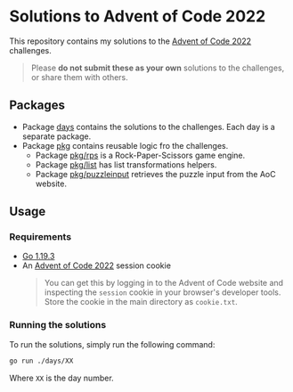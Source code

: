 # Solutions to Advent of Code 2022

This repository contains my solutions to the [Advent of Code 2022](https://adventofcode.com/2022) challenges.

> Please **do not submit these as your own** solutions to the challenges, or share them with others.

## Packages

- Package [days](./days) contains the solutions to the challenges. Each day is a separate package.
- Package [pkg](./pkg) contains reusable logic fro the challenges.
  - Package [pkg/rps](./pkg/rps) is a Rock-Paper-Scissors game engine.
  - Package [pkg/list](./pkg/list) has list transformations helpers.
  - Package [pkg/puzzleinput](./pkg/puzzleinput) retrieves the puzzle input from the AoC website.

## Usage

### Requirements

- [Go 1.19.3](https://golang.org/dl/)
- An [Advent of Code 2022](https://adventofcode.com/2022) session cookie  
  > You can get this by logging in to the Advent of Code website and inspecting the `session` cookie in your browser's developer tools. Store the cookie in the main directory as `cookie.txt`.

### Running the solutions

To run the solutions, simply run the following command:

```bash
go run ./days/XX
```

Where `XX` is the day number.
